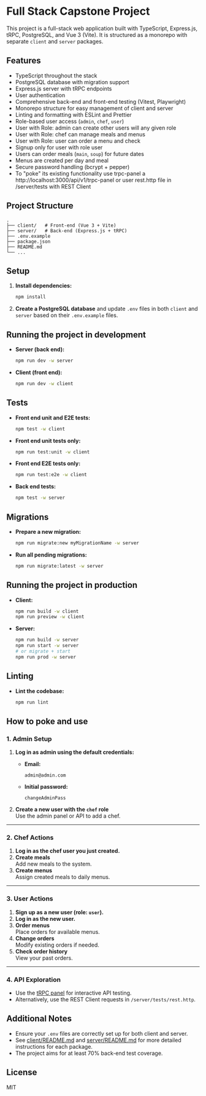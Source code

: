 # Full Stack Capstone Project

This project is a full-stack web application built with TypeScript, Express.js, tRPC, PostgreSQL, and Vue 3 (Vite). It is structured as a monorepo with separate `client` and `server` packages.

## Features

- TypeScript throughout the stack
- PostgreSQL database with migration support
- Express.js server with tRPC endpoints
- User authentication
- Comprehensive back-end and front-end testing (Vitest, Playwright)
- Monorepo structure for easy management of client and server
- Linting and formatting with ESLint and Prettier
- Role-based user access (`admin`, `chef`, `user`)
- User with Role: admin can create other users will any given role
- User with Role: chef can manage meals and menus
- User with Role: user can order a menu and check
- Signup only for user with role user
- Users can order meals (`main`, `soup`) for future dates
- Menus are created per day and meal
- Secure password handling (bcrypt + pepper)
- To "poke" its existing functionality use trpc-panel a http://localhost:3000/api/v1/trpc-panel or user rest.http file in /server/tests with REST Client

## Project Structure

```
.
├── client/   # Front-end (Vue 3 + Vite)
├── server/   # Back-end (Express.js + tRPC)
├── .env.example
├── package.json
├── README.md
└── ...
```

## Setup

1. **Install dependencies:**

   ```bash
   npm install
   ```

2. **Create a PostgreSQL database** and update `.env` files in both `client` and `server` based on their `.env.example` files.

## Running the project in development

- **Server (back end):**
  ```bash
  npm run dev -w server
  ```
- **Client (front end):**
  ```bash
  npm run dev -w client
  ```

## Tests

- **Front end unit and E2E tests:**
  ```bash
  npm test -w client
  ```
- **Front end unit tests only:**
  ```bash
  npm run test:unit -w client
  ```
- **Front end E2E tests only:**
  ```bash
  npm run test:e2e -w client
  ```
- **Back end tests:**
  ```bash
  npm test -w server
  ```

## Migrations

- **Prepare a new migration:**
  ```bash
  npm run migrate:new myMigrationName -w server
  ```
- **Run all pending migrations:**
  ```bash
  npm run migrate:latest -w server
  ```

## Running the project in production

- **Client:**
  ```bash
  npm run build -w client
  npm run preview -w client
  ```
- **Server:**
  ```bash
  npm run build -w server
  npm run start -w server
  # or migrate + start
  npm run prod -w server
  ```

## Linting

- **Lint the codebase:**
  ```bash
  npm run lint
  ```

## How to poke and use

### 1. Admin Setup

1. **Log in as admin using the default credentials:**

   - **Email:**
     ```
     admin@admin.com
     ```
   - **Initial password:**
     ```
     changeAdminPass
     ```

2. **Create a new user with the `chef` role**  
   Use the admin panel or API to add a chef.

---

### 2. Chef Actions

1. **Log in as the chef user you just created.**
2. **Create meals**  
   Add new meals to the system.
3. **Create menus**  
   Assign created meals to daily menus.

---

### 3. User Actions

1. **Sign up as a new user (role: `user`).**
2. **Log in as the new user.**
3. **Order menus**  
   Place orders for available menus.
4. **Change orders**  
   Modify existing orders if needed.
5. **Check order history**  
   View your past orders.

---

### 4. API Exploration

- Use the [tRPC panel](http://localhost:3000/api/v1/trpc-panel) for interactive API testing.
- Alternatively, use the REST Client requests in `/server/tests/rest.http`.

## Additional Notes

- Ensure your `.env` files are correctly set up for both client and server.
- See [client/README.md](client/README.md) and [server/README.md](server/README.md) for more detailed instructions for each package.
- The project aims for at least 70% back-end test coverage.

## License

MIT
